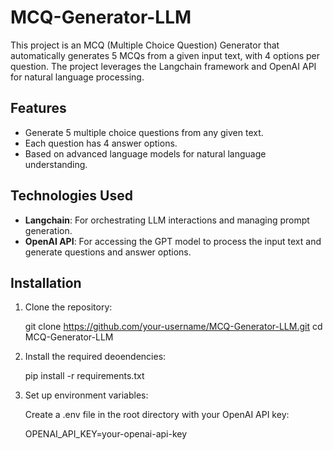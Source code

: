# MCQ-Generator-LLM

This project is an MCQ (Multiple Choice Question) Generator that automatically generates 5 MCQs from a given input text, with 4 options per question. The project leverages the Langchain framework and OpenAI API for natural language processing.

## Features

- Generate 5 multiple choice questions from any given text.
- Each question has 4 answer options.
- Based on advanced language models for natural language understanding.

## Technologies Used

- **Langchain**: For orchestrating LLM interactions and managing prompt generation.
- **OpenAI API**: For accessing the GPT model to process the input text and generate questions and answer options.


## Installation

1. Clone the repository:

   git clone https://github.com/your-username/MCQ-Generator-LLM.git
   cd MCQ-Generator-LLM

2. Install the required deoendencies:
   
   pip install -r requirements.txt

3. Set up environment variables:
   
   Create a .env file in the root directory with your OpenAI API key:
   
   OPENAI_API_KEY=your-openai-api-key


